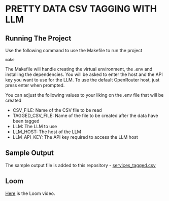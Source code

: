 # PRETTY DATA CSV TAGGING WITH LLM

## Running The Project

Use the following command to use the Makefile to run the project

```
make
```

The Makefile will handle creating the virtual environment, the .env and installing the dependencies. You will be asked to enter the host and the API key you want to use for the LLM. To use the default OpenRouter host, just press enter when prompted.

You can adjust the following values to your liking on the .env file that will be created

- CSV_FILE: Name of the CSV file to be read
- TAGGED_CSV_FILE: Name of the file to be created after the data have been tagged
- LLM: The LLM to use
- LLM_HOST: The host of the LLM
- LLM_API_KEY: The API key required to access the LLM host

## Sample Output

The sample output file is added to this repository - [services_tagged.csv](services_tagged.csv)

## Loom

[Here](https://www.loom.com/share/9400cc2f45fe467b88844ab4d449663e?sid=e69c5564-1f90-4577-ae72-1d9a5243d737) is the Loom video.